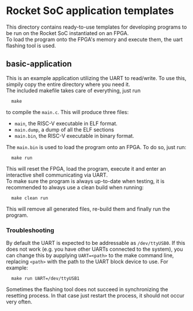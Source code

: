 Rocket SoC application templates
====================

This directory contains ready-to-use templates for developing programs to be
run on the Rocket SoC instantiated on an FPGA.    
To load the program onto the FPGA's memory and execute them, the uart flashing
tool is used.

## basic-application
This is an example application utilizing the UART to read/write. To use this,
simpily copy the entire directory where you need it.   
The included makefile takes care of everything, just run
```
  make
```
to compile the `main.c`. This will produce three files: 
- `main`, the RISC-V executable in ELF format.
- `main.dump`, a dump of all the ELF sections
- `main.bin`, the RISC-V executable in binary format.

The `main.bin` is used to load the program onto an FPGA. To do so, just run:
```
  make run
```
This will reset the FPGA, load the program, execute it and enter an interactive
shell communicating via UART.   
To make sure the program is always up-to-date when testing, it is recommended
to always use a clean build when running:
```
  make clean run
```
This will remove all generated files, re-build them and finally run the 
program.   


### Troubleshooting
By default the UART is expected to be addressable as `/dev/ttyUSB0`. If this
does not work (e.g. you have other UARTs connected to the system), you can
change this by aupplying `UART=<path>` to the make command line, replacing 
`<path>` with the path to the UART block device to use. For example:
```
  make run UART=/dev/ttyUSB1
```


Sometimes the flashing tool does not succeed in synchronizing the resetting
process. In that case just restart the process, it should not occur very often.

